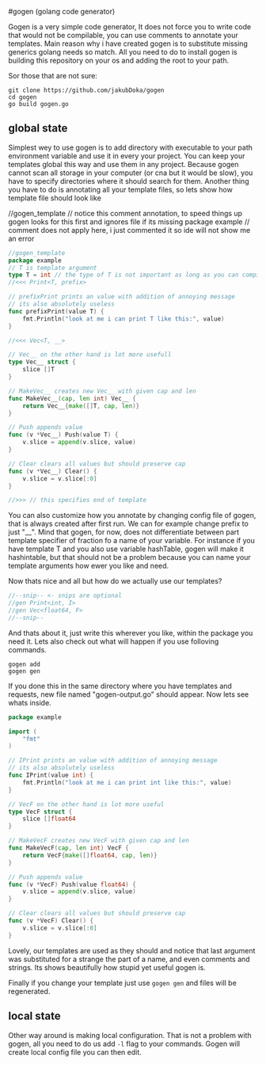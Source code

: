  #gogen (golang code generator)

 Gogen is a very simple code generator, It does not force you to write code that would
 not be compilable, you can use comments to annotate your templates. Main reason why i 
 have created gogen is to substitute missing generics golang needs so match. All you need
 to do to install gogen is building this repository on your os and adding the root to your
 path.
 
 Sor those that are not sure:
 ```
 git clone https://github.com/jakubDoka/gogen
 cd gogen
 go build gogen.go
 ``` 


 ## global state

 Simplest wey to use gogen is to add directory with executable to your path environment
 variable and use it in every your project. You can keep your templates
 global this way and use them in any project. Because gogen cannot scan
 all storage in your computer (or cna but it would be slow), you have to
 specify directories where it should search for them. Another thing you have
 to do is annotating all your template files, so lets show how template file
 should look like

//gogen_template // notice this comment annotation, to speed things up gogen looks for this first and ignores file if its missing
package example // comment does not apply here, i just commented it so ide will not show me an error


```go
//gogen_template
package example
// T is template argument
type T = int // the type of T is not important as long as you can compile signatures that use it
//<<< Print<T, prefix>

// prefixPrint prints an value with addition of annoying message
// its also absolutely useless
func prefixPrint(value T) {
	fmt.Println("look at me i can print T like this:", value)
}

//<<< Vec<T, __>

// Vec__ on the other hand is lot more usefull
type Vec__ struct {
	slice []T
}

// MakeVec__ creates new Vec__ with given cap and len
func MakeVec__(cap, len int) Vec__ {
	return Vec__{make([]T, cap, len)}
}

// Push appends value
func (v *Vec__) Push(value T) {
	v.slice = append(v.slice, value)
}

// Clear clears all values but should preserve cap
func (v *Vec__) Clear() {
	v.slice = v.slice[:0]
}

//>>> // this specifies end of template
```

 You can also customize how you annotate by changing config file of gogen, 
 that is always created after first run. We can for example change prefix 
 to just "__". Mind that gogen, for now, does not differentiate between 
 part template specifier of fraction fo a name of your variable. For 
 instance if you have template T and you also use variable hashTable, 
 gogen will make it hashintable, but that should not be a problem because 
 you can name your template arguments how ewer you like and need.

 Now thats nice and all but how do we actually use our templates?

```go
//--snip-- <- snips are optional
//gen Print<int, I>
//gen Vec<float64, F>
//--snip--
```

 And thats about it, just write this wherever you like, within the package you need it.
 Lets also check out what will happen if you use folloving commands.
```
gogen add
gogen gen
```
 If you done this in the same directory where you have templates and requests, new file
 named "gogen-output.go" should appear. Now lets see whats inside.

```go
package example

import (
  	"fmt"
)

// IPrint prints an value with addition of annoying message
// its also absolutely useless
func IPrint(value int) {
	fmt.Println("look at me i can print int like this:", value)
}

// VecF on the other hand is lot more useful
type VecF struct {
	slice []float64
}

// MakeVecF creates new VecF with given cap and len
func MakeVecF(cap, len int) VecF {
	return VecF{make([]float64, cap, len)}
}

// Push appends value
func (v *VecF) Push(value float64) {
	v.slice = append(v.slice, value)
}

// Clear clears all values but should preserve cap
func (v *VecF) Clear() {
	v.slice = v.slice[:0]
}
```

Lovely, our templates are used as they should and notice that last
argument was substituted for a strange the part of a name, and even 
comments and strings. Its shows beautifully how stupid yet useful 
gogen is. 

Finally if you change your template just use `gogen gen` and 
files will be regenerated.

## local state

Other way around is making local configuration. That is not a problem with gogen, 
all you need to do us add `-l` flag to your commands. Gogen will create local config 
file you can then edit. 